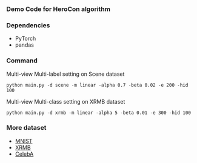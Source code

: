 ### Demo Code for HeroCon algorithm

### Dependencies
* PyTorch
* pandas


### Command
Multi-view Multi-label setting on Scene dataset 
```
python main.py -d scene -m linear -alpha 0.7 -beta 0.02 -e 200 -hid 100
```

Multi-view Multi-class setting on XRMB dataset
```
python main.py -d xrmb -m linear -alpha 5 -beta 0.01 -e 300 -hid 100
```

### More dataset
* [MNIST](http://yann.lecun.com/exdb/mnist/)
* [XRMB](https://home.ttic.edu/~klivescu/XRMB_data/full/README)
* [CelebA](http://mmlab.ie.cuhk.edu.hk/projects/CelebA.html)

